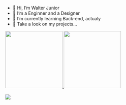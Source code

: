 - 👋 Hi, I’m Walter Junior
- 👀 I’m a Enginner and a Designer
- 🌱 I’m currently learning Back-end, actualy
- 💞️ Take a look on my projects...


<div>
<a href="https://github.com/w4lterjr">
  
<img height="180em" src="https://github-readme-stats.vercel.app/api?username=w4lterjr&show_icons=true&theme=dark&include_all_commits=true&count_private=true"/>
<img width:200px height="180em" src="https://github-readme-stats.vercel.app/api/top-langs/?username=w4lterjr&layout=compact&langs_count=7&theme=dark"/>
   
</div>

<br>

<div>
<a href="https://www.linkedin.com/in/walter-junior-62a355146/" target="_blank"><img src="https://img.shields.io/badge/-LinkedIn-%230077B5?style=for-the-badge&logo=linkedin&logoColor=white" target="_blank"></a>   
</div>
